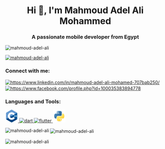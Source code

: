 <h1 align="center">Hi 👋, I'm Mahmoud Adel Ali Mohammed</h1>
<h3 align="center">A passionate mobile developer from Egypt</h3>

<p align="left"> <img src="https://komarev.com/ghpvc/?username=mahmoud-adel-ali&label=Profile%20views&color=0e75b6&style=flat" alt="mahmoud-adel-ali" /> </p>

<p align="left"> <a href="https://github.com/ryo-ma/github-profile-trophy"><img src="https://github-profile-trophy.vercel.app/?username=mahmoud-adel-ali" alt="mahmoud-adel-ali" /></a> </p>

<h3 align="left">Connect with me:</h3>
<p align="left">
<a href="https://linkedin.com/in/https://www.linkedin.com/in/mahmoud-adel-ali-mohamed-707bab250/" target="blank"><img align="center" src="https://raw.githubusercontent.com/rahuldkjain/github-profile-readme-generator/master/src/images/icons/Social/linked-in-alt.svg" alt="https://www.linkedin.com/in/mahmoud-adel-ali-mohamed-707bab250/" height="30" width="40" /></a>
<a href="https://fb.com/https://www.facebook.com/profile.php?id=100035383894778" target="blank"><img align="center" src="https://raw.githubusercontent.com/rahuldkjain/github-profile-readme-generator/master/src/images/icons/Social/facebook.svg" alt="https://www.facebook.com/profile.php?id=100035383894778" height="30" width="40" /></a>
</p>

<h3 align="left">Languages and Tools:</h3>
<p align="left"> <a href="https://www.w3schools.com/cpp/" target="_blank" rel="noreferrer"> <img src="https://raw.githubusercontent.com/devicons/devicon/master/icons/cplusplus/cplusplus-original.svg" alt="cplusplus" width="40" height="40"/> </a> <a href="https://dart.dev" target="_blank" rel="noreferrer"> <img src="https://www.vectorlogo.zone/logos/dartlang/dartlang-icon.svg" alt="dart" width="40" height="40"/> </a> <a href="https://flutter.dev" target="_blank" rel="noreferrer"> <img src="https://www.vectorlogo.zone/logos/flutterio/flutterio-icon.svg" alt="flutter" width="40" height="40"/> </a> <a href="https://www.python.org" target="_blank" rel="noreferrer"> <img src="https://raw.githubusercontent.com/devicons/devicon/master/icons/python/python-original.svg" alt="python" width="40" height="40"/> </a> </p>

<p><img align="left" src="https://github-readme-stats.vercel.app/api/top-langs?username=mahmoud-adel-ali&show_icons=true&locale=en&layout=compact" alt="mahmoud-adel-ali" /></p>

<p>&nbsp;<img align="center" src="https://github-readme-stats.vercel.app/api?username=mahmoud-adel-ali&show_icons=true&locale=en" alt="mahmoud-adel-ali" /></p>

<p><img align="center" src="https://github-readme-streak-stats.herokuapp.com/?user=mahmoud-adel-ali&" alt="mahmoud-adel-ali" /></p>
